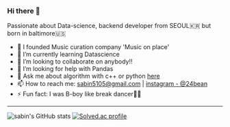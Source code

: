 ### Hi there 👋

Passionate about Data-science, backend developer from SEOUL🇰🇷 but born in baltimore🇺🇸

- 🔭 I founded Music curation company 'Music on place'
- 🌱 I’m currently learning Datascience
- 👯 I’m looking to collaborate on anybody!!
- 🤔 I’m looking for help with Pandas
- 💬 Ask me about algorithm with c++ or python [here](https://github.com/sabin5105/algorithms/issues)
- 📫 How to reach me: sabin5105@gmail.com | [instagram - @24bean](https://www.instagram.com/24_bean)
- ⚡ Fun fact: I was B-boy like break dancer🤸🏼
<hr>

![sabin's GitHub stats](https://github-readme-stats.vercel.app/api?username=sabin5105&show_icons=true&theme=dark&count_private=true)
[![Solved.ac profile](http://mazassumnida.wtf/api/v2/generate_badge?boj=sabin5105)](https://solved.ac/sabin5105)
